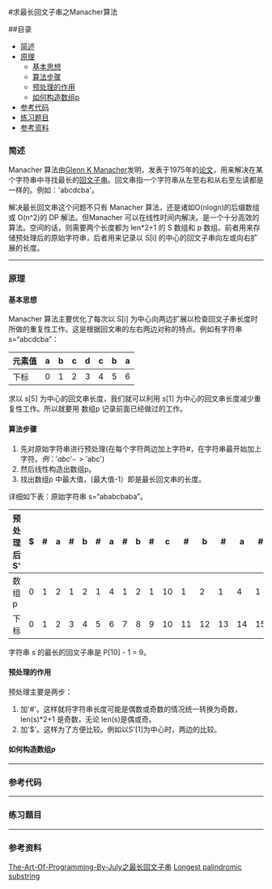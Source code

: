 #求最长回文子串之Manacher算法

##目录
  - [简述](#简述)
  - [原理](#原理)
    - [基本思想](#基本思想)
    - [算法步骤](#算法步骤)
    - [预处理的作用](#预处理的作用)
    - [如何构造数组p](#如何构造数组p)
  - [参考代码](#参考代码)
  - [练习题目](#练习题目)
  - [参考资料](#参考资料)
  
  
### 简述
  Manacher 算法由[Glenn K Manacher](http://dl.acm.org/author_page.cfm?id=81100608621&coll=DL&dl=ACM&trk=0&cfid=525101898&cftoken=42942920)发明，发表于1975年的[论文](http://dl.acm.org/citation.cfm?doid=321892.321896)，用来解决在某个字符串中寻找最长的[回文子串](https://en.wikipedia.org/wiki/Palindrome)。回文串指一个字符串从左至右和从右至左读都是一样的。例如：'abcdcba'。
  
  解决最长回文串这个问题不只有 Manacher 算法，还是诸如O(nlogn)的后缀数组或 O(n^2)的 DP 解法。但Manacher 可以在线性时间内解决。是一个十分高效的算法。空间的话，则需要两个长度都为 len*2+1 的 S 数组和 p 数组。前者用来存储预处理后的原始字符串，后者用来记录以 S[i] 的中心的回文子串向左或向右扩展的长度。
  
---

### 原理
#### 基本思想
  Manacher 算法主要优化了每次以 S[i] 为中心向两边扩展以检查回文子串长度时所做的重复性工作。这是根据回文串的左右两边对称的特点。例如有字符串 s=“abcdcba”：
  
元素值 | a | b | c | d | c | b | a
--- | --- | --- | --- | --- | --- | --- | ---
下标   | 0 | 1 | 2 | 3 | 4 | 5 | 6

  求以 s[5] 为中心的回文串长度，我们就可以利用 s[1] 为中心的回文串长度减少重复性工作。所以就要用 数组p 记录前面已经做过的工作。
  

#### 算法步骤
  1. 先对原始字符串进行预处理(在每个字符两边加上字符#，在字符串最开始加上字符$。例：'abc'-> '$abc')
  2. 然后线性构造出数组p。
  3. 找出数组p 中最大值，(最大值-1）即是最长回文串的长度。
  
详细如下表：原始字符串 s=“ababcbaba”。

预处理后S' | $ | # | a | # | b | # | a | # | b | # | c | # | b | # | a | # | b | # | a | # | ‘\0’
--- | ---  | ---  | ---  | ---  | ---  | ---  | ---  | ---  | ---  | ---  | ---  | ---  | ---  | ---  | ---  | ---  | ---  | ---  | ---  | ---  | ---
数组 p   | 0 | 1 | 2 | 1 | 2 | 1 | 4 | 1 | 2 | 1 | 10 | 1 | 2 | 1 | 4 | 1 | 4 | 1 | 2 | 1 | 0
下标     | 0 | 1 | 2 | 3 | 4 | 5 | 6 | 7 | 8 | 9 | 10 | 11 | 12 | 13 | 14 | 15 | 16 | 17 | 18 | 19 | 20


字符串 s 的最长的回文子串是 P[10] - 1 = 9。


#### 预处理的作用
预处理主要是两步：
  1. 加'#'。这样就将字符串长度可能是偶数或奇数的情况统一转换为奇数，len(s)*2+1 是奇数，无论 len(s)是偶或奇。
  2. 加'$'。这样为了方便比较。例如以S'[1]为中心时，两边的比较。


#### 如何构造数组p



---

### 参考代码

---

### 练习题目

---

### 参考资料
[The-Art-Of-Programming-By-July之最长回文子串](https://github.com/julycoding/The-Art-Of-Programming-By-July/blob/master/ebook/zh/01.05.md)
[Longest palindromic substring](https://en.wikipedia.org/wiki/Longest_palindromic_substring#CITEREFApostolicoBreslauerGalil1995)
